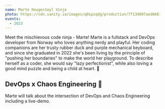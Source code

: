 ```yaml
---
name: Marte Haugestøyl Vinje
photo: https://cdn.sanity.io/images/q0ipzqdg/production/7f134097aed6667aac35cf9589a01595997e48d0-512x512.png
events:
  - 2023
---
```


Meet the mischievous code ninja - Marte! Marte is a fullstack and DevOps developer from Norway who loves anything nerdy and playful. Her coding companions are her trusty rubber duck and purple mechanical keyboard, and since she graduated in 2022 she's been living by the principle of "pushing her boundaries" to make the world her playground. To describe herself as a coder, she would say "lazy perfectionist", while also loving a good mind puzzle and being a child at heart. 🧸

## DevOps x Chaos Engineering 👾

Marte will talk about the intersection of DevOps and Chaos Engineering including a live-demo.
